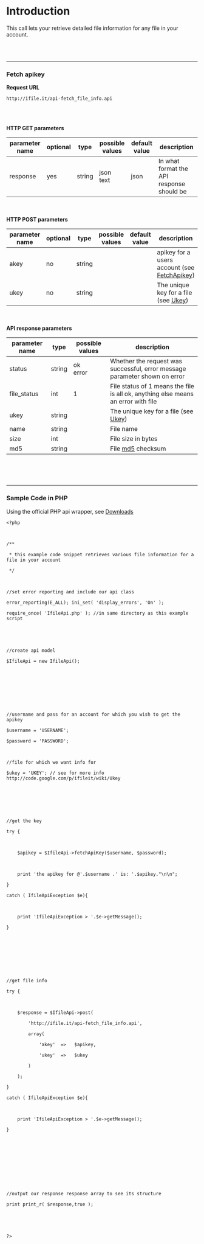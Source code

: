 # Introduction #

This call lets your retrieve detailed file information for any file in your account.


<br><br>
<hr />

<h3>Fetch apikey</h3>
<b>Request URL</b>
<pre><code>http://ifile.it/api-fetch_file_info.api<br>
</code></pre>

<br>
<br>
<b>HTTP GET parameters</b>
<table><thead><th> <b>parameter name</b> </th><th> <b>optional</b> </th><th> <b>type</b> </th><th> <b>possible values</b> </th><th> <b>default value</b> </th><th> <b>description</b> </th></thead><tbody>
<tr><td> response              </td><td> yes             </td><td> string      </td><td> json<br />text         </td><td> json                 </td><td> In what format the API response should be </td></tr></tbody></table>

<br>
<br>
<b>HTTP POST parameters</b>
<table><thead><th> <b>parameter name</b> </th><th> <b>optional</b> </th><th> <b>type</b> </th><th> <b>possible values</b> </th><th> <b>default value</b> </th><th> <b>description</b> </th></thead><tbody>
<tr><td> akey                  </td><td> no              </td><td> string      </td><td>                        </td><td>                      </td><td> apikey for a users account (see <a href='FetchApikey.md'>FetchApikey</a>) </td></tr>
<tr><td> ukey                  </td><td> no              </td><td> string      </td><td>                        </td><td>                      </td><td> The unique key for a file (see <a href='Ukey.md'>Ukey</a>) </td></tr></tbody></table>

<br>
<br>
<b>API response parameters</b>
<table><thead><th> <b>parameter name</b> </th><th> <b>type</b> </th><th> <b>possible values</b> </th><th> <b>description</b> </th></thead><tbody>
<tr><td> status                </td><td> string      </td><td> ok<br>error            </td><td> Whether the request was successful, error message parameter shown on error </td></tr>
<tr><td> file_status           </td><td> int         </td><td> 1                      </td><td> File status of 1 means the file is all ok, anything else means an error with file </td></tr>
<tr><td> ukey                  </td><td> string      </td><td>                        </td><td> The unique key for a file (see <a href='Ukey.md'>Ukey</a>) </td></tr>
<tr><td> name                  </td><td> string      </td><td>                        </td><td> File name          </td></tr>
<tr><td> size                  </td><td> int         </td><td>                        </td><td> File size in bytes </td></tr>
<tr><td> md5                   </td><td> string      </td><td>                        </td><td> File <a href='http://en.wikipedia.org/wiki/Md5sum'>md5</a> checksum </td></tr></tbody></table>


<br><br><br>
<hr />
<h3>Sample Code in PHP</h3>
Using the official PHP api wrapper, see <a href='http://code.google.com/p/ifileit/downloads/list'>Downloads</a>
<pre><code>&lt;?php<br>
<br>
/**<br>
 * this example code snippet retrieves various file information for a file in your account<br>
 */<br>
<br>
//set error reporting and include our api class<br>
error_reporting(E_ALL); ini_set( 'display_errors', 'On' );<br>
require_once( 'IfileApi.php' ); //in same directory as this example script<br>
<br>
<br>
//create api model<br>
$IfileApi = new IfileApi();<br>
<br>
<br>
<br>
<br>
//username and pass for an account for which you wish to get the apikey<br>
$username = 'USERNAME';<br>
$password = 'PASSWORD';<br>
<br>
//file for which we want info for<br>
$ukey = 'UKEY'; // see for more info http://code.google.com/p/ifileit/wiki/Ukey<br>
<br>
<br>
<br>
//get the key<br>
try {<br>
	<br>
	$apikey = $IfileApi-&gt;fetchApiKey($username, $password);<br>
	<br>
	print 'the apikey for @'.$username .' is: '.$apikey."\n\n";<br>
}<br>
catch ( IfileApiException $e){<br>
	<br>
	print 'IfileApiException &gt; '.$e-&gt;getMessage();<br>
}<br>
<br>
<br>
<br>
<br>
//get file info<br>
try {<br>
	<br>
	$response = $IfileApi-&gt;post(<br>
		'http://ifile.it/api-fetch_file_info.api',<br>
		array(<br>
			'akey'	=&gt;	$apikey,<br>
			'ukey'	=&gt;	$ukey<br>
		)<br>
	);<br>
}<br>
catch ( IfileApiException $e){<br>
	<br>
	print 'IfileApiException &gt; '.$e-&gt;getMessage();<br>
}<br>
<br>
<br>
<br>
<br>
<br>
//output our response response array to see its structure<br>
print print_r( $response,true );<br>
<br>
<br>
?&gt;<br>
</code></pre>